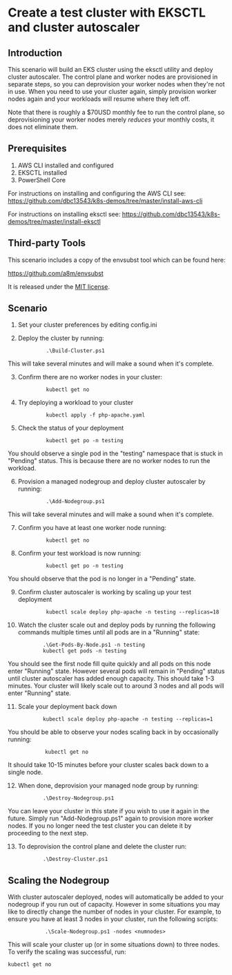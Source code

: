 # Create a test cluster with EKSCTL and cluster autoscaler

## Introduction
This scenario will build an EKS cluster using the eksctl utility and deploy cluster autoscaler.  The control plane and worker nodes are provisioned in separate steps, so you can deprovision your worker nodes when they're not in use.  When you need to use your cluster again, simply provision worker nodes again and your workloads will resume where they left off.

Note that there is roughly a $70USD monthly fee to run the control plane, so deprovisioning your worker nodes merely *reduces* your monthly costs, it does not eliminate them.

## Prerequisites
1. AWS CLI installed and configured
2. EKSCTL installed
3. PowerShell Core

For instructions on installing and configuring the AWS CLI see:
https://github.com/dbc13543/k8s-demos/tree/master/install-aws-cli

For instructions on installing eksctl see:
https://github.com/dbc13543/k8s-demos/tree/master/install-eksctl

## Third-party Tools
This scenario includes a copy of the envsubst tool which can be found here:

https://github.com/a8m/envsubst

It is released under the [MIT license](https://github.com/a8m/envsubst/blob/master/LICENSE).

## Scenario

1. Set your cluster preferences by editing config.ini
2. Deploy the cluster by running:

                .\Build-Cluster.ps1

This will take several minutes and will make a sound when it's complete.

3. Confirm there are no worker nodes in your cluster:

                kubectl get no

4. Try deploying a workload to your cluster

                kubectl apply -f php-apache.yaml

5. Check the status of your deployment

                kubectl get po -n testing

You should observe a single pod in the "testing" namespace that is stuck in "Pending" status.  This is because there are no worker nodes to run the workload.

6. Provision a managed nodegroup and deploy cluster autoscaler by running:

                .\Add-Nodegroup.ps1

This will take several minutes and will make a sound when it's complete.

7. Confirm you have at least one worker node running:

                kubectl get no

8. Confirm your test workload is now running:

                kubectl get po -n testing

You should observe that the pod is no longer in a "Pending" state.

9. Confirm cluster autoscaler is working by scaling up your test deployment

                kubectl scale deploy php-apache -n testing --replicas=18

10. Watch the cluster scale out and deploy pods by running the following commands multiple times until all pods are in a "Running" state:

                .\Get-Pods-By-Node.ps1 -n testing
                kubectl get pods -n testing

You should see the first node fill quite quickly and all pods on this node enter "Running" state.  However several pods will remain in "Pending" status until cluster autoscaler has added enough capacity.  This should take 1-3 minutes.  Your cluster will likely scale out to around 3 nodes and all pods will enter "Running" state. 

11. Scale your deployment back down 

                kubectl scale deploy php-apache -n testing --replicas=1

You should be able to observe your nodes scaling back in by occasionally running:

                kubectl get no

It should take 10-15 minutes before your cluster scales back down to a single node.

12. When done, deprovision your managed node group by running:

                .\Destroy-Nodegroup.ps1

You can leave your cluster in this state if you wish to use it again in the future.  Simply run "Add-Nodegroup.ps1" again to provision more worker nodes.  If you no longer need the test cluster you can delete it by proceeding to the next step.

13. To deprovision the control plane and delete the cluster run:

                .\Destroy-Cluster.ps1

## Scaling the Nodegroup
With cluster autoscaler deployed, nodes will automatically be added to your nodegroup if you run out of capacity.  However in some situations you may like to directly change the number of nodes in your cluster.  For example, to ensure you have at least 3 nodes in your cluster, run the following scripts:

                .\Scale-Nodegroup.ps1 -nodes <numnodes>

This will scale your cluster up (or in some situations down) to three nodes.  To verify the scaling was successful, run:

    kubectl get no
